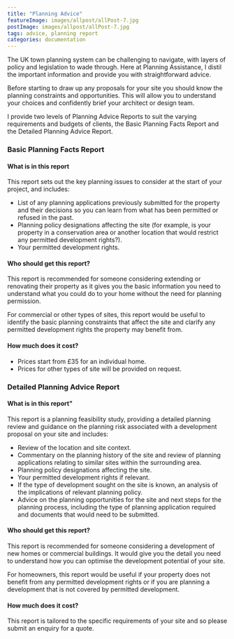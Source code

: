 ```yaml
---
title: "Planning Advice"
featureImage: images/allpost/allPost-7.jpg
postImage: images/allpost/allPost-7.jpg
tags: advice, planning report
categories: documentation
---
```


The UK town planning system can be challenging to navigate, with layers of policy and legislation to wade through. Here at Planning Assistance, I distil the important information and provide you with straightforward advice.

Before starting to draw up any proposals for your site you should know the planning constraints and opportunities. This will allow you to understand your choices and confidently brief your architect or design team.

I provide two levels of Planning Advice Reports to suit the varying requirements and budgets of clients, the Basic Planning Facts Report and the Detailed Planning Advice Report.

### Basic Planning Facts Report

#### What is in this report

This report sets out the key planning issues to consider at the start of your project, and includes:

- List of any planning applications previously submitted for the property and their decisions so you can learn from what has been permitted or refused in the past.
- Planning policy designations affecting the site (for example, is your property in a conservation area or another location that would restrict any permitted development rights?).
- Your permitted development rights.

#### Who should get this report?

This report is recommended for someone considering extending or renovating their property as it gives you the basic information you need to understand what you could do to your home without the need for planning permission.

For commercial or other types of sites, this report would be useful to identify the basic planning constraints that affect the site and clarify any permitted development rights the property may benefit from.

#### How much does it cost?

- Prices start from £35 for an individual home.
- Prices for other types of site will be provided on request.

### Detailed Planning Advice Report

#### What is in this report"

This report is a planning feasibility study, providing a detailed planning review and guidance on the planning risk associated with a development proposal on your site and includes:

- Review of the location and site context.
- Commentary on the planning history of the site and review of planning applications relating to similar sites within the surrounding area.
- Planning policy designations affecting the site.
- Your permitted development rights if relevant.
- If the type of development sought on the site is known, an analysis of the implications of relevant planning policy.
- Advice on the planning opportunities for the site and next steps for the planning process, including the type of planning application required and documents that would need to be submitted.

#### Who should get this report?

This report is recommended for someone considering a development of new homes or commercial buildings. It would give you the detail you need to understand how you can optimise the development potential of your site.

For homeowners, this report would be useful if your property does not benefit from any permitted development rights or if you are planning a development that is not covered by permitted development.

#### How much does it cost?

This report is tailored to the specific requirements of your site and so please submit an enquiry for a quote.
